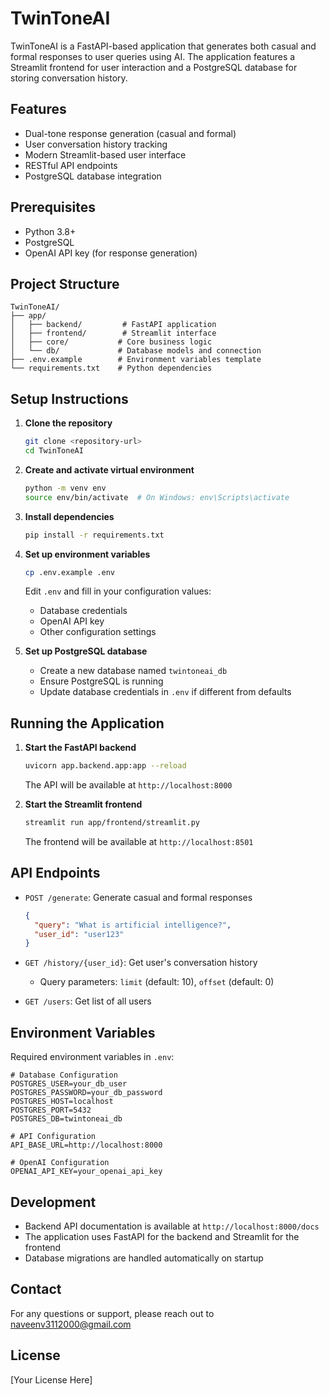 # TwinToneAI

TwinToneAI is a FastAPI-based application that generates both casual and formal responses to user queries using AI. The application features a Streamlit frontend for user interaction and a PostgreSQL database for storing conversation history.

## Features

- Dual-tone response generation (casual and formal)
- User conversation history tracking
- Modern Streamlit-based user interface
- RESTful API endpoints
- PostgreSQL database integration

## Prerequisites

- Python 3.8+
- PostgreSQL
- OpenAI API key (for response generation)

## Project Structure

```
TwinToneAI/
├── app/
│   ├── backend/         # FastAPI application
│   ├── frontend/        # Streamlit interface
│   ├── core/           # Core business logic
│   └── db/             # Database models and connection
├── .env.example        # Environment variables template
└── requirements.txt    # Python dependencies
```

## Setup Instructions

1. **Clone the repository**
   ```bash
   git clone <repository-url>
   cd TwinToneAI
   ```

2. **Create and activate virtual environment**
   ```bash
   python -m venv env
   source env/bin/activate  # On Windows: env\Scripts\activate
   ```

3. **Install dependencies**
   ```bash
   pip install -r requirements.txt
   ```

4. **Set up environment variables**
   ```bash
   cp .env.example .env
   ```
   Edit `.env` and fill in your configuration values:
   - Database credentials
   - OpenAI API key
   - Other configuration settings

5. **Set up PostgreSQL database**
   - Create a new database named `twintoneai_db`
   - Ensure PostgreSQL is running
   - Update database credentials in `.env` if different from defaults

## Running the Application

1. **Start the FastAPI backend**
   ```bash
   uvicorn app.backend.app:app --reload
   ```
   The API will be available at `http://localhost:8000`

2. **Start the Streamlit frontend**
   ```bash
   streamlit run app/frontend/streamlit.py
   ```
   The frontend will be available at `http://localhost:8501`

## API Endpoints

- `POST /generate`: Generate casual and formal responses
  ```json
  {
    "query": "What is artificial intelligence?",
    "user_id": "user123"
  }
  ```

- `GET /history/{user_id}`: Get user's conversation history
  - Query parameters: `limit` (default: 10), `offset` (default: 0)

- `GET /users`: Get list of all users

## Environment Variables

Required environment variables in `.env`:
```
# Database Configuration
POSTGRES_USER=your_db_user
POSTGRES_PASSWORD=your_db_password
POSTGRES_HOST=localhost
POSTGRES_PORT=5432
POSTGRES_DB=twintoneai_db

# API Configuration
API_BASE_URL=http://localhost:8000

# OpenAI Configuration
OPENAI_API_KEY=your_openai_api_key
```

## Development

- Backend API documentation is available at `http://localhost:8000/docs`
- The application uses FastAPI for the backend and Streamlit for the frontend
- Database migrations are handled automatically on startup

## Contact

For any questions or support, please reach out to [naveenv3112000@gmail.com](mailto:naveenv3112000@gmail.com)

## License

[Your License Here]
